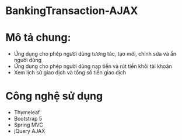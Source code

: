 # BankingTransaction-AJAX

# Mô tả chung:
- Ứng dụng cho phép người dùng tương tác, tạo mới, chỉnh sửa và ẩn người dùng
- Ứng dụng cho phép người dùng nạp tiền và rút tiền khỏi tài khoản
- Xem lịch sử giao dịch và tổng số tiền giao dịch

# Công nghệ sử dụng
- Thymeleaf
- Bootstrap 5
- Spring MVC
- jQuery AJAX 